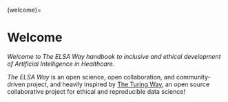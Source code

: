 (welcome)=
# Welcome

*Welcome to The ELSA Way handbook to inclusive and ethical development of Artificial Intelligence in Healthcare.*

_The ELSA Way_ is an open science, open collaboration, and community-driven project, and heavily inspired by [The Turing Way](https://book.the-turing-way.org/), an open source collaborative project for ethical and reproducible data science!